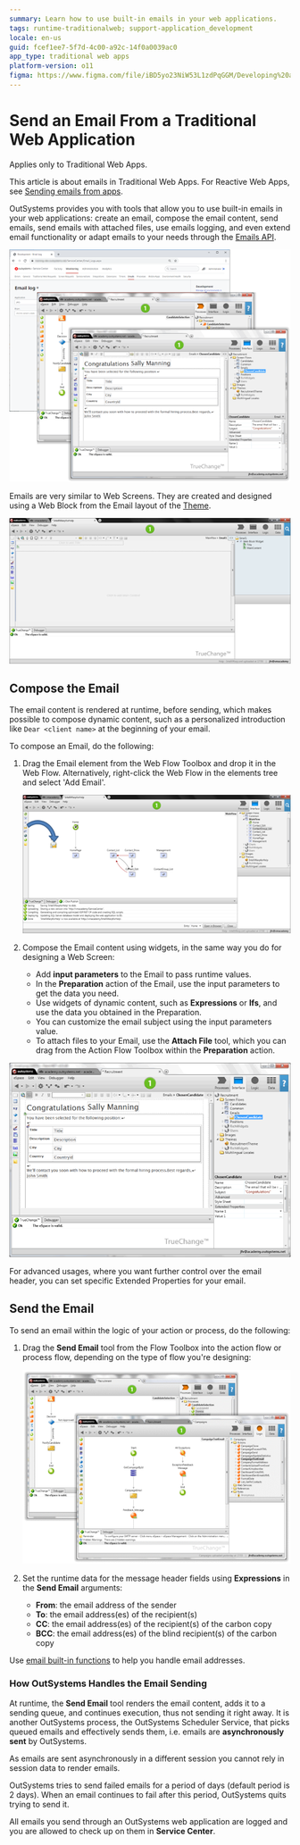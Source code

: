 ```yaml
---
summary: Learn how to use built-in emails in your web applications.
tags: runtime-traditionalweb; support-application_development
locale: en-us
guid: fcef1ee7-5f7d-4c00-a92c-14f0a0039ac0
app_type: traditional web apps
platform-version: o11
figma: https://www.figma.com/file/iBD5yo23NiW53L1zdPqGGM/Developing%20an%20Application?node-id=266:16
---
```


# Send an Email From a Traditional Web Application

<div class="info" markdown="1">

Applies only to Traditional Web Apps.

</div>

<div class="info" markdown="1">

This article is about emails in Traditional Web Apps. For Reactive Web Apps, see [Sending emails from apps](intro.md).

</div>

OutSystems provides you with tools that allow you to use built-in emails in your web applications: create an email, compose the email content, send emails, send emails with attached files, use emails logging, and even extend email functionality or adapt emails to your needs through the [Emails API](<../../ref/apis/emails-api.md>).

![Screenshot of the email creation interface in OutSystems Traditional Web Apps](images/emails-1.png "Email Creation Interface")

Emails are very similar to Web Screens. They are created and designed using a Web Block from the Email layout of the [Theme](<../ui/look-feel/themes.md>).

![Example of designing an email using a Web Block from the Email layout in OutSystems](images/emails-2.png "Email Design Using Web Block")


## Compose the Email

The email content is rendered at runtime, before sending, which makes possible to compose dynamic content, such as a personalized introduction like `Dear <client name>` at the beginning of your email.

To compose an Email, do the following:

1. Drag the Email element from the Web Flow Toolbox and drop it in the Web Flow. Alternatively, right-click the Web Flow in the elements tree and select 'Add Email'.

    ![Process of dragging an Email element into the Web Flow in OutSystems](images/emails-3.png "Adding an Email Element to Web Flow")

1. Compose the Email content using widgets, in the same way you do for designing a Web Screen:    

    * Add **input parameters** to the Email to pass runtime values.
    * In the **Preparation** action of the  Email, use the input parameters to get the data you need.
    * Use widgets of dynamic content, such as **Expressions** or  **Ifs**, and use the data you obtained in the Preparation.
    * You can customize the email subject using the input parameters value.
    * To attach files to your Email, use the **Attach File** tool, which you can drag from the Action Flow Toolbox within the **Preparation** action.

![Illustration of composing email content using widgets and input parameters in OutSystems](images/emails-4.png "Email Content Composition Widgets")

For advanced usages, where you want further control over the email header, you can set specific Extended Properties for your email.


## Send the Email

To send an email within the logic of your action or process, do the following:

1. Drag the **Send Email** tool from the Flow Toolbox into the action flow or process flow, depending on the type of flow you're designing:

    ![Animated GIF showing the action of dragging the Send Email tool into the flow in OutSystems](images/emails-5.gif "Sending an Email in OutSystems")

1. Set the runtime data for the message header fields using **Expressions** in the **Send Email** arguments:    
    * **From**: the email address of the sender
    * **To**: the email address(es) of the recipient(s)
    * **CC**: the email address(es) of the recipient(s) of the carbon copy
    * **BCC**: the email address(es) of the blind recipient(s) of the carbon copy

<div class="info" markdown="1">

Use [email built-in functions](<../../ref/lang/auto/builtinfunction-email.md>) to help you handle email addresses.

</div>

### How OutSystems Handles the Email Sending

At runtime, the **Send Email** tool renders the email content, adds it to a sending queue, and continues execution, thus not sending it right away. It is another OutSystems process, the OutSystems Scheduler Service, that picks queued emails and effectively sends them, i.e. emails are **asynchronously sent** by OutSystems.

As emails are sent asynchronously in a different session you cannot rely in session data to render emails.

OutSystems tries to send failed emails for a period of days (default period is 2 days). When an email continues to fail after this period, OutSystems quits trying to send it.

All emails you send through an OutSystems web application are logged and you are allowed to check up on them in **Service Center**.
